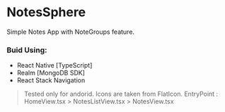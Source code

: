 # NotesSphere

Simple Notes App with NoteGroups feature.

### Buid Using:
+ React Native [TypeScript]
+ Realm [MongoDB SDK]
+ React Stack Navigation 

>Tested only for andorid.
>Icons are taken from FlatIcon.
>EntryPoint : HomeView.tsx > NotesListView.tsx > NotesView.tsx